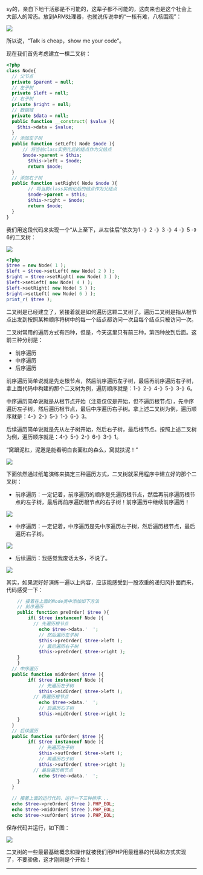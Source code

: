 sy的，亲自下地干活那是不可能的，这辈子都不可能的，这向来也是这个社会上大部人的常态。放到ARM处理器，也就说传说中的“一核有难，八核围观”：

![](http://static.ti-node.com/6404267478360260608)

所以说，“Talk is cheap，show me your code”。

现在我们首先考虑建立一棵二叉树：

```php
<?php
class Node{
  // 父节点
  private $parent = null;
  // 左子树
  private $left = null;
  // 右子树
  private $right = null;
  // 数据域
  private $data = null;
  public function __construct( $value ){
    $this->data = $value;
  }
  // 添加左子树
  public function setLeft( Node $node ){
	  // 将当前class实例化后的结点作为父结点
	  $node->parent = $this;
		$this->left = $node;
		return $node;
  }
  // 添加右子树
  public function setRight( Node $node ){
		// 将当前class实例化后的结点作为父结点
		$node->parent = $this;
		$this->right = $node;
		return $node;
  }
}
```
我们用这段代码来实现一个“从上至下，从左往后”依次为1 -》2 -》3 -》4 -》5 -》6的二叉树：

![](http://static.ti-node.com/6404338087551303681)

```php
<?php
$tree = new Node( 1 );
$left = $tree->setLeft( new Node( 2 ) );
$right = $tree->setRight( new Node( 3 ) );
$left->setLeft( new Node( 4 ) );
$left->setRight( new Node( 5 ) );
$right->setLeft( new Node( 6 ) );
print_r( $tree );
```

二叉树是已经建立了，紧接着就是如何遍历这颗二叉树了。遍历二叉树是指从根节点出发到按照某种顺序将树中的每一个结点都访问一次且每个结点只被访问一次。

二叉树常用的遍历方式有四种，但是，今天这里只有前三种，第四种放到后面。这前三种分别是：
- 前序遍历
- 中序遍历
- 后序遍历

前序遍历简单说就是先走根节点，然后前序遍历左子树，最后再前序遍历右子树，拿上面代码中构建的那个二叉树为例，遍历顺序就是：1-》2-》4-》5-》3-》6。

中序遍历简单说就是从根节点开始（注意仅仅是开始，但不遍历根节点），先中序遍历左子树，然后遍历根节点，最后中序遍历右子树。拿上述二叉树为例，遍历顺序就是：4-》2-》5-》1-》6-》3。

后续遍历简单说就是先从左子树开始，然后右子树，最后根节点。按照上述二叉树为例，遍历顺序就是：4-》5-》2-》6-》3-》1。

“窝跟泥杠，泥邀是能看明白丧面杠的森么，窝就扶泥！”

![](http://static.ti-node.com/6404534380059951104)

下面依然通过纸笔演练来搞定三种遍历方式，二叉树就采用程序中建立好的那个二叉树：

- 前序遍历：一定记着，前序遍历的顺序是先遍历根节点，然后再前序遍历根节点的左子树，最后再前序遍历根节点的右子树！前序遍历中继续前序遍历！

![](http://static.ti-node.com/6404568204512854016)

- 中序遍历：一定记着，中序遍历是先中序遍历左子树，然后遍历根节点，最后遍历右子树。

![](http://static.ti-node.com/6404568481718599681)

- 后续遍历：我感觉我废话太多，不说了。

![](http://static.ti-node.com/6404568551272742912)

其实，如果泥好好演练一遍以上内容，应该能感受到一股浓重的递归风扑面而来，代码感受一下：

```php
	// 接着在上面的Node类中添加如下方法
	// 前序遍历
	public function preOrder( $tree ){
		if( $tree instanceof Node ){
		  // 先遍历根节点
			echo $tree->data.'  ';
			// 然后遍历左子树
			$this->preOrder( $tree->left );
			// 最后遍历右子树
			$this->preOrder( $tree->right );
    }
	}
  // 中序遍历
  public function midOrder( $tree ){
		if( $tree instanceof Node ){
			// 先遍历左子树
			$this->midOrder( $tree->left );
		  // 再遍历根节点
			echo $tree->data.'  ';
			// 后遍历右子树
			$this->midOrder( $tree->right );
    }
  }
  // 后续遍历
  public function sufOrder( $tree ){
		if( $tree instanceof Node ){
			// 先遍历左子树
			$this->sufOrder( $tree->left );
			// 再遍历右子树
			$this->sufOrder( $tree->right );
		  // 最后遍历根节点
			echo $tree->data.'  ';
    }
  }
  
  // 接着上面的运行代码，运行一下三种排序...
  echo $tree->preOrder( $tree ).PHP_EOL;
  echo $tree->midOrder( $tree ).PHP_EOL;
  echo $tree->sufOrder( $tree ).PHP_EOL;
```

保存代码并运行，如下图：

![](http://static.ti-node.com/6404574548682866688)

二叉树的一些最最基础概念和操作就被我们用PHP用最粗暴的代码和方式实现了，不要骄傲，这才刚刚是个开始！

----
